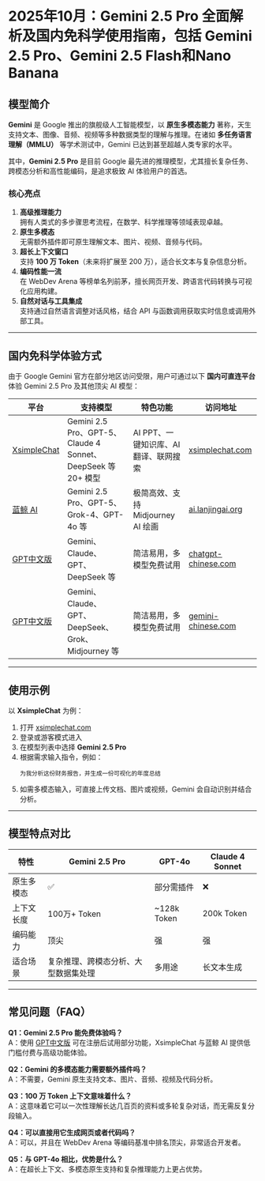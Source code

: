 # 2025年10月：Gemini 2.5 Pro 全面解析及国内免科学使用指南，包括 Gemini 2.5 Pro、Gemini 2.5 Flash和Nano Banana

## 模型简介
**Gemini** 是 Google 推出的旗舰级人工智能模型，以 **原生多模态能力** 著称，天生支持文本、图像、音频、视频等多种数据类型的理解与推理。在诸如 **多任务语言理解（MMLU）** 等学术测试中，Gemini 已达到甚至超越人类专家的水平。

其中，**Gemini 2.5 Pro** 是目前 Google 最先进的推理模型，尤其擅长复杂任务、跨模态分析和高性能编码，是追求极致 AI 体验用户的首选。

### 核心亮点
1. **高级推理能力**  
   拥有人类式的多步骤思考流程，在数学、科学推理等领域表现卓越。
2. **原生多模态**  
   无需额外插件即可原生理解文本、图片、视频、音频与代码。
3. **超长上下文窗口**  
   支持 **100 万 Token**（未来将扩展至 200 万），适合长文本与复杂信息分析。
4. **编码性能一流**  
   在 WebDev Arena 等榜单名列前茅，擅长网页开发、跨语言代码转换与可视化应用构建。
5. **自然对话与工具集成**  
   支持通过自然语言调整对话风格，结合 API 与函数调用获取实时信息或调用外部工具。

---

## 国内免科学体验方式
由于 Google Gemini 官方在部分地区访问受限，用户可通过以下 **国内可直连平台** 体验 Gemini 2.5 Pro 及其他顶尖 AI 模型：

| 平台 | 支持模型 | 特色功能 | 访问地址 |
|------|----------|----------|----------|
| [XsimpleChat](https://xsimplechat.com) | Gemini 2.5 Pro、GPT-5、Claude 4 Sonnet、DeepSeek 等 20+ 模型 | AI PPT、一键知识库、AI 翻译、联网搜索 | [xsimplechat.com](https://xsimplechat.com) |
| [蓝鲸 AI](https://ai.lanjingai.org) | Gemini 2.5 Pro、GPT-5、Grok-4、GPT-4o 等 | 极简高效、支持 Midjourney AI 绘画 | [ai.lanjingai.org](https://ai.lanjingai.org) |
| [GPT中文版](https://chatgpt-chinese.com) | Gemini、Claude、GPT、DeepSeek 等 | 简洁易用，多模型免费试用 | [chatgpt-chinese.com](https://chatgpt-chinese.com) |
| [GPT中文版](https://gemini-chinese.com) | Gemini、Claude、GPT、DeepSeek、Grok、Midjourney 等 | 简洁易用，多模型免费试用 | [gemini-chinese.com](https://gemini-chinese.com) |


---

## 使用示例
以 **XsimpleChat** 为例：

1. 打开 [xsimplechat.com](https://xsimplechat.com)  
2. 登录或游客模式进入
3. 在模型列表中选择 **Gemini 2.5 Pro**  
4. 根据需求输入指令，例如：
   ```
   为我分析这份财务报告，并生成一份可视化的年度总结
   ```
5. 如需多模态输入，可直接上传文档、图片或视频，Gemini 会自动识别并结合分析。

---

## 模型特点对比

| 特性 | Gemini 2.5 Pro | GPT-4o | Claude 4 Sonnet |
|------|----------------|--------|----------------|
| 原生多模态 | ✅ | 部分需插件 | ❌ |
| 上下文长度 | 100万+ Token | ~128k Token | 200k Token |
| 编码能力 | 顶尖 | 强 | 强 |
| 适合场景 | 复杂推理、跨模态分析、大型数据集处理 | 多用途 | 长文本生成 |

---

## 常见问题（FAQ）

**Q1：Gemini 2.5 Pro 能免费体验吗？**  
A：使用 [GPT中文版](https://chatgpt-chinese.com) 可在注册后试用部分功能，XsimpleChat 与蓝鲸 AI 提供低门槛付费与高级功能体验。

**Q2：Gemini 的多模态能力需要额外插件吗？**  
A：不需要，Gemini 原生支持文本、图片、音频、视频及代码分析。

**Q3：100 万 Token 上下文意味着什么？**  
A：这意味着它可以一次性理解长达几百页的资料或多轮复杂对话，而无需反复分段输入。

**Q4：可以直接用它生成网页或者代码吗？**  
A：可以，并且在 WebDev Arena 等编码基准中排名顶尖，非常适合开发者。

**Q5：与 GPT-4o 相比，优势是什么？**  
A：在超长上下文、多模态原生支持和复杂推理能力上更占优势。

